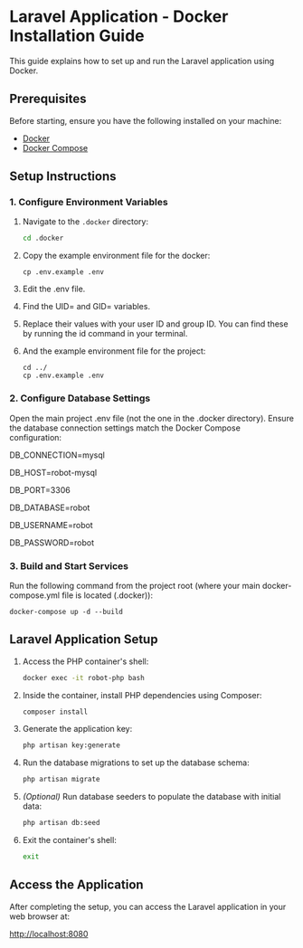 # Laravel Application - Docker Installation Guide

This guide explains how to set up and run the Laravel application using Docker.

## Prerequisites

Before starting, ensure you have the following installed on your machine:

- [Docker](https://www.docker.com/get-started)
- [Docker Compose](https://docs.docker.com/compose/install/)

## Setup Instructions

### 1. Configure Environment Variables

1. Navigate to the `.docker` directory:
   ```bash
   cd .docker

2. Copy the example environment file for the docker:
    ```
    cp .env.example .env

3. Edit the .env file.

4. Find the UID= and GID= variables.

5. Replace their values with your user ID and group ID. You can find these by running the id command in your terminal.

6. And the example environment file for the project:
    ```
   cd ../
   cp .env.example .env

### 2. Configure Database Settings

Open the main project .env file (not the one in the .docker directory). Ensure the database connection settings match the Docker Compose configuration:

DB_CONNECTION=mysql

DB_HOST=robot-mysql

DB_PORT=3306

DB_DATABASE=robot

DB_USERNAME=robot

DB_PASSWORD=robot

### 3. Build and Start Services

Run the following command from the project root (where your main docker-compose.yml file is located (.docker)):
``` 
docker-compose up -d --build
```
## Laravel Application Setup

1.  Access the PHP container's shell:
    ```bash
    docker exec -it robot-php bash
    ```

2.  Inside the container, install PHP dependencies using Composer:
    ```bash
    composer install
    ```

3.  Generate the application key:
    ```bash
    php artisan key:generate
    ```

4.  Run the database migrations to set up the database schema:
    ```bash
    php artisan migrate
    ```

5.  *(Optional)* Run database seeders to populate the database with initial data:
    ```bash
    php artisan db:seed
    ```

6.  Exit the container's shell:
    ```bash
    exit
    ```

## Access the Application

After completing the setup, you can access the Laravel application in your web browser at:

[http://localhost:8080](http://localhost:8080)
